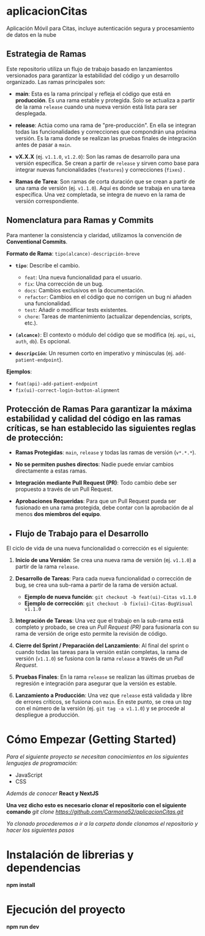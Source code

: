 # aplicacionCitas
Aplicación Móvil para Citas, incluye autenticación segura y procesamiento de datos en la nube

## Estrategia de Ramas

Este repositorio utiliza un flujo de trabajo basado en lanzamientos versionados para garantizar la estabilidad del código y un desarrollo organizado. Las ramas principales son:

-   **main**: Esta es la rama principal y refleja el código que está en **producción**. Es una rama estable y protegida. Solo se actualiza a partir de la rama `release` cuando una nueva versión está lista para ser desplegada.

-   **release**: Actúa como una rama de "pre-producción". En ella se integran todas las funcionalidades y correcciones que compondrán una próxima versión. Es la rama donde se realizan las pruebas finales de integración antes de pasar a `main`.

-   **vX.X.X** (ej. `v1.1.0`, `v1.2.0`): Son las ramas de desarrollo para una versión específica. Se crean a partir de `release` y sirven como base para integrar nuevas funcionalidades (`features`) y correcciones (`fixes`) .
 
-   **Ramas de Tarea**: Son ramas de corta duración que se crean a partir de una rama de versión (ej. `v1.1.0`). Aquí es donde se trabaja en una tarea específica. Una vez completada, se integra de nuevo en la rama de versión correspondiente.

## Nomenclatura para Ramas y Commits

Para mantener la consistencia y claridad, utilizamos la convención de **Conventional Commits**.

**Formato de Rama**: `tipo(alcance)-descripción-breve`

-   **`tipo`**: Describe el cambio.
    -   `feat`: Una nueva funcionalidad para el usuario.
    -   `fix`: Una corrección de un bug.
    -   `docs`: Cambios exclusivos en la documentación.
    -   `refactor`: Cambios en el código que no corrigen un bug ni añaden una funcionalidad.
    -   `test`: Añadir o modificar tests existentes.
    -   `chore`: Tareas de mantenimiento (actualizar dependencias, scripts, etc.).

-   **`(alcance)`**: El contexto o módulo del código que se modifica (ej. `api`, `ui`, `auth`, `db`). Es opcional.

-   **`descripción`**: Un resumen corto en imperativo y minúsculas (ej. `add-patient-endpoint`).

**Ejemplos**:
-   `feat(api)-add-patient-endpoint`
-   `fix(ui)-correct-login-button-alignment`


  ## Protección de Ramas Para garantizar la máxima estabilidad y calidad del código en las ramas críticas, se han establecido las siguientes reglas de protección:

-   **Ramas Protegidas**: `main`, `release` y todas las ramas de versión (`v*.*.*`).
-   **No se permiten pushes directos**: Nadie puede enviar cambios directamente a estas ramas.
-   **Integración mediante Pull Request (PR)**: Todo cambio debe ser propuesto a través de un Pull Request.
-   **Aprobaciones Requeridas**: Para que un Pull Request pueda ser fusionado en una rama protegida, debe contar con la aprobación de al menos **dos miembros del equipo**.

-   ## Flujo de Trabajo para el Desarrollo

El ciclo de vida de una nueva funcionalidad o corrección es el siguiente:

1.  **Inicio de una Versión**: Se crea una nueva rama de versión (ej. `v1.1.0`) a partir de la rama `release`.

2.  **Desarrollo de Tareas**: Para cada nueva funcionalidad o corrección de bug, se crea una sub-rama a partir de la rama de versión actual.
    -   **Ejemplo de nueva función**: `git checkout -b feat(ui)-Citas v1.1.0`
    -   **Ejemplo de corrección**: `git checkout -b fix(ui)-Citas-BugVisual v1.1.0`

3.  **Integración de Tareas**: Una vez que el trabajo en la sub-rama está completo y probado, se crea un *Pull Request (PR)* para fusionarla con su rama de versión de orige esto permite la revisión de código.

4.  **Cierre del Sprint / Preparación del Lanzamiento**: Al final del sprint o cuando todas las tareas para la versión están completas, la rama de versión (`v1.1.0`) se fusiona con la rama `release` a través de un *Pull Request*.

5.  **Pruebas Finales**: En la rama `release` se realizan las últimas pruebas de regresión e integración para asegurar que la versión es estable.

6.  **Lanzamiento a Producción**: Una vez que `release` está validada y libre de errores críticos, se fusiona con `main`. En este punto, se crea un *tag* con el número de la versión (ej. `git tag -a v1.1.0`) y se procede al despliegue a producción.

 # Cómo Empezar (Getting Started)
*Para el siguiente proyecto se necesitan conocimientos en los siguientes lenguajes de programación:*
- JavaScript
- CSS

*Además de conocer* **React y NextJS**

**Una vez dicho esto es necesario clonar el repositorio con el siguiente comando**
*git clone https://github.com/Carmona52/aplicacionCitas.git*

*Ya clonado procederemos a ir a la carpeta donde clonamos el repositorio y hacer los siguientes pasos*

# Instalación de librerias y dependencias
**npm install**

# Ejecución del proyecto
**npm run dev** 
